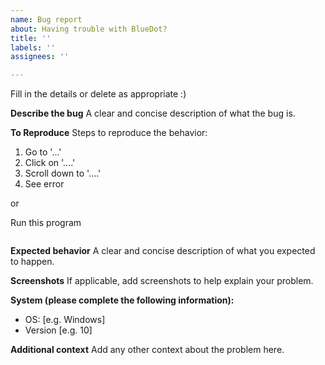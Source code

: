 ```yaml
---
name: Bug report
about: Having trouble with BlueDot?
title: ''
labels: ''
assignees: ''

---
```


Fill in the details or delete as appropriate :)

**Describe the bug**
A clear and concise description of what the bug is.

**To Reproduce**
Steps to reproduce the behavior:
1. Go to '...'
2. Click on '....'
3. Scroll down to '....'
4. See error

or 

Run this program
```python

```

**Expected behavior**
A clear and concise description of what you expected to happen.

**Screenshots**
If applicable, add screenshots to help explain your problem.

**System (please complete the following information):**
 - OS: [e.g. Windows]
 - Version [e.g. 10]

**Additional context**
Add any other context about the problem here.
